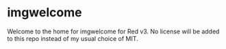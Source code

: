 # imgwelcome

Welcome to the home for imgwelcome for Red v3.
No license will be added to this repo instead of my usual choice of MIT.

